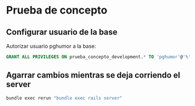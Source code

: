 # Prueba de concepto

## Configurar usuario de la base

Autorizar usuario pghumor a la base:

```sql
GRANT ALL PRIVILEGES ON prueba_concepto_development.* TO 'pghumor'@'%' WITH GRANT OPTION;
```

## Agarrar cambios mientras se deja corriendo el server

```bash
bundle exec rerun "bundle exec rails server"
```
